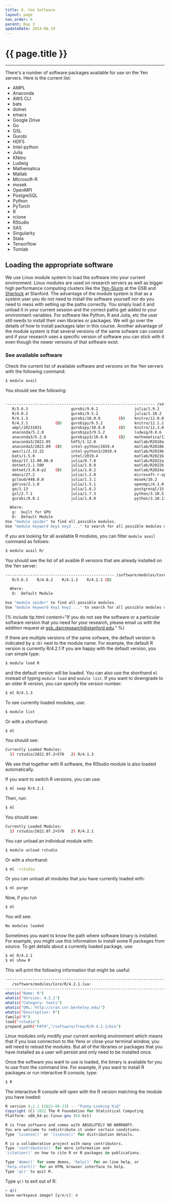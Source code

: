 ```yaml
---
title: 6. Yen Software
layout: page 
nav_order: 6
parent: Day 3
updateDate: 2024-06-19
---
```


# {{ page.title }}
---
There's a number of software packages available for use on the Yen servers.  Here is the current list:

* AMPL
* Anaconda
* AWS CLI
* bats
* dotnet
* emacs
* Google Drive
* Go
* GSL
* Gurobi
* HDF5
* Intel-python
* Julia
* KNitro
* Ludwig
* Mathematica
* Matlab
* Microsoft-R
* mosek
* OpenMPI
* PostgreSQL
* Python
* PyTorch
* R
* rclone
* RStudio
* SAS
* Singularity
* Stata
* Tensorflow
* Tomlab

## Loading the appropriate software

We use Linux module system to load the software into your current environment. Linux modules are used on research servers
as well as bigger high performance computing clusters like the <a href="/yen/scheduler.html" target="_blank">Yen-Slurm</a> at the GSB and <a href="https://www.sherlock.stanford.edu/" target="_blank">Sherlock</a> at Stanford. 
The advantage of the module system is that as a system user you do not need to install the software yourself nor do you need to mess with setting up the paths correctly. 
You simply load it and unload it in your current session and the correct paths get added to your environment variables. For software like
Python, R and Julia, etc the user still needs to install their own libraries or packages. We will go over the details of how
to install packages later in this course. Another advantage of the module system is that several versions of the same sofware
can coexist and if your research uses a specific version of software you can stick with it even though the newer versions of that software exist.

### See available software

Check the current list of available software and versions on the Yen servers with the following command:


```bash
$ module avail
```

You should see the following:
```bash

------------------------------------------------------------------ /software/modules/Core ------------------------------------------------------------------
   R/3.6.3                   gurobi/9.0.2                julia/1.9.2                   python/3.11.3                  stata/18
   R/4.0.2                   gurobi/9.5.2                julia/1.10.2           (D)    pytorch/2.0.1         (g)      statamp/now
   R/4.1.3                   gurobi/10.0.0        (D)    knitro/12.0.0                 pytorch/2.1.2         (g,D)    statamp/16
   R/4.2.1            (D)    gurobipy/9.5.2              knitro/12.1.1                 rclone/1.47.0                  statamp/17    (D)
   ampl/20231031             gurobipy/10.0.0      (D)    knitro/12.3.0          (D)    rclone/1.54.0                  statamp/18
   anaconda/5.2.0            gurobipy3/9.5.2             ludwig/0.8.6           (g)    rclone/1.60.0                  tensorflow/2  (g)
   anaconda3/5.2.0           gurobipy3/10.0.0     (D)    mathematica/11.2              rclone/1.62.2                  tomlab/8.8
   anaconda3/2022.05         hdf5/1.12.0                 matlab/R2018a                 rclone/1.63.1         (D)      xstata-mp/now
   anaconda3/2023.09  (D)    intel-python/2019.4         matlab/R2018b                 rstudio/1.1.463                xstata-mp/16
   awscli/2.13.22            intel-python3/2019.4        matlab/R2019b                 rstudio/2022.07.2+576 (D)      xstata-mp/17  (D)
   bats/1.5.0                intel/2019.4                matlab/R2021b                 sas/9.4                        xstata-mp/18
   bbcp/17.12.00.00.0        julia/0.7.0                 matlab/R2022a                 singularity/3.4.0              xstata/now
   dotnet/2.1.500            julia/1.0.0                 matlab/R2022b                 singularity/3.11.5    (D)      xstata/16
   dotnet/3.0.0-p2    (D)    julia/1.0.2                 matlab/R2024a          (D)    stata-mp/now                   xstata/17     (D)
   emacs/27.2                julia/1.2.0                 microsoft-r-open/3.5.3        stata-mp/16                    xstata/18
   gcloud/448.0.0            julia/1.3.1                 mosek/10.2                    stata-mp/17           (D)      xstatamp/now
   gdrive/2.1.0              julia/1.5.1                 openmpi/4.1.0                 stata-mp/18                    xstatamp/16
   go/1.13                   julia/1.6.2                 postgresql/15.1        (g)    stata/now                      xstatamp/17   (D)
   gsl/2.7.1                 julia/1.7.3                 python/3.10.5          (D)    stata/16                       xstatamp/18
   gurobi/8.0.1              julia/1.8.0                 python/3.10.11                stata/17              (D)

  Where:
   g:  built for GPU
   D:  Default Module
Use "module spider" to find all possible modules.
Use "module keyword key1 key2 ..." to search for all possible modules matching any of the "keys".
```

If you are looking for all available R modules, you can filter `module avail` command as follows:

```bash
$ module avail R/
```

You should see the list of all avaible R versions that are already installed on the Yen server:

```bash
------------------------------------------------ /software/modules/Core -------------------------------------------------
   R/3.6.3    R/4.0.2    R/4.1.3    R/4.2.1 (D)

  Where:
   D:  Default Module

Use "module spider" to find all possible modules.
Use "module keyword key1 key2 ..." to search for all possible modules matching any of the "keys".
```

{% include tip.html content="If you do not see the software or a particular software version that you need for your research,
please email us with the addition request at [gsb_darcresearch@stanford.edu](mailto:gsb_darcresearch@stanford.edu)." %}

If there are multiple versions of the same sofware, the default version is indicated by a `(D)` next to the module name. 
For example, the default R version is currently R/4.2.1 If you are happy with the default version, you can simple type:

```bash
$ module load R
```

and the default version will be loaded. You can also use the shorthand `ml` instead of typing `module load` and `module list`. 
If you want to downgrade to an older R version, you
can specify the version number:

```bash
$ ml R/4.1.3
```

To see currently loaded modules, use:

```bash
$ module list
```

Or with a shorthand:
```bash
$ ml
```

You should see:

```bash
Currently Loaded Modules:
  1) rstudio/2022.07.2+576   2) R/4.1.3
```

We see that together with R software, the RStudio module is also loaded automatically.

If you want to switch R versions, you can use:

```bash
$ ml swap R/4.2.1
```

Then, run:
```bash
$ ml
```

You should see:

```bash
Currently Loaded Modules:
  1) rstudio/2022.07.2+576   2) R/4.2.1 
```

You can unload an individual module with:

```bash
$ module unload rstudio
```

Or with a shorthand:
```bash
$ ml -rstudio
```
Or you can unload all modules that you have currently loaded with:

```bash
$ ml purge
```

Now, if you run 

```bash
$ ml
```

You will see:

```bash
No modules loaded
```

Sometimes you want to know the path where software binary is installed. For example, you might use this information 
to install some R packages from source. To get details about a currently loaded package, use:

```bash
$ ml R/4.2.1
$ ml show R
```

This will print the following information that might be useful:

```bash
--------------------------------------------------------------------------------------------------
   /software/modules/Core/R/4.2.1.lua:
---------------------------------------------------------------------------------------------------
whatis("Name: R")
whatis("Version: 4.2.1")
whatis("Category: tools")
whatis("URL: http://cran.cnr.berkeley.edu/")
whatis("Description: R")
family("R")
load("rstudio")
prepend_path("PATH","/software/free/R/R-4.2.1/bin")
```

Linux modules only modify your current working environment which means that if you lose connection to the Yens or close your terminal window,
you will need to reload the modules. But all of the libraries or packages that you have installed as a user will persist and 
only need to be installed once.

Once the software you want to use is loaded, the binary is available for you to use from the command line. 
For example, if you want to install R packages or run interactive R console, type:

```bash
$ R
```

The interactive R console will open with the R version matching the module you have loaded:

```R
R version 4.2.1 (2022-06-23) -- "Funny-Looking Kid"
Copyright (C) 2022 The R Foundation for Statistical Computing
Platform: x86_64-pc-linux-gnu (64-bit)

R is free software and comes with ABSOLUTELY NO WARRANTY.
You are welcome to redistribute it under certain conditions.
Type 'license()' or 'licence()' for distribution details.

R is a collaborative project with many contributors.
Type 'contributors()' for more information and
'citation()' on how to cite R or R packages in publications.

Type 'demo()' for some demos, 'help()' for on-line help, or
'help.start()' for an HTML browser interface to help.
Type 'q()' to quit R.
```

Type `q()` to exit out of R:

```R
> q()
Save workspace image? [y/n/c]: n
```
